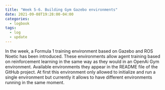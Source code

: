 ```yaml
---
title: "Week 5-6. Building Gym Gazebo environments"
date: 2021-09-08T19:28:00-04:00
categories:
  - logbook
tags:
  - log
  - update
---
```


In the week, a Formula 1 training environment based on Gazebo and ROS Noetic has been introduced. These environments allow
agent training based on reinforcement learning in the same way as they would in an OpenAi Gym environment. Available environments
they appear in the README file of the GitHub project.
At first this environment only allowed to initialize and run a single environment but currently it allows to have different environments running in the same moment.